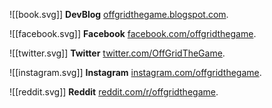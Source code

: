 ![[book.svg]]
**DevBlog** [offgridthegame.blogspot.com](http://offgridthegame.blogspot.com/).

![[facebook.svg]]
**Facebook** [facebook.com/offgridthegame](http://facebook.com/offgridthegame).

![[twitter.svg]]
**Twitter** [twitter.com/OffGridTheGame](http://twitter.com/OffGridTheGame).

![[instagram.svg]]
**Instagram** [instagram.com/offgridthegame](http://instagram.com/offgridthegame).

![[reddit.svg]]
**Reddit** [reddit.com/r/offgridthegame](http://reddit.com/r/offgridthegame).
